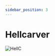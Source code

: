 ```yaml
---
sidebar_position: 3
---
```


# Hellcarver

![HellC](https://vwiki.valorserver.com/api/item/picture/hellcarver)
